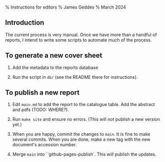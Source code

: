 % Instructions for editors
% James Geddes
% March 2024

## Introduction

The current process is very manual. Once we have more than a handful
of reports, I intend to write some scripts to automate much of the
process.

## To generate a new cover sheet

1. Add the metadata to the reports database

2. Run the script in `db/` (see the README there for instructions).

## To publish a new report

1. Edit `main.md` to add the report to the catalogue table. Add the
   abstract and pdfs (TODO: WHERE?). 

2. Run `make site` and ensure no errors. (This will *not* publish a
   new version yet.) 

3. When you are happy, commit the changes to `main`. It is fine to
   make several commits. When you are done, make a new tag with the
   new document's accession number. 
   
4. Merge `main` into ``github-pages-publish`. This *will* publish the
   updates.
   
